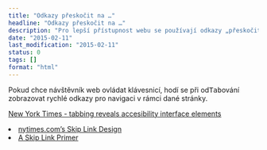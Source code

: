 ```yaml
---
title: "Odkazy přeskočit na …"
headline: "Odkazy přeskočit na …"
description: "Pro lepší přístupnost webu se používají odkazy „přeskočit menu“, „přeskočit na obsah“ a podobně."
date: "2015-02-11"
last_modification: "2015-02-11"
status: 0
tags: []
format: "html"
---
```


<p>Pokud chce návštěvník web ovládat klávesnicí, hodí se při od<kbd>Tab</kbd>ování zobrazovat rychlé odkazy pro navigaci v rámci dané stránky.</p>

<p><a href="https://www.youtube.com/watch?v=1rv5AL_tTz0" class="yt">New York Times - tabbing reveals accesibility interface elements</a></p>

<li><a href="http://a11ywins.tumblr.com/post/116335338923/nytimes-coms-skip-link-design">nytimes.com’s Skip Link Design</a></li>

<li><a href="http://viget.com/inspire/skip-link-primer">A Skip Link Primer</a></li>
